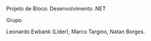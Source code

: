 Projeto de Bloco: Desenvolvimento .NET


Grupo


Leonardo Ewbank (Líder),
Marco Targino,
Natan Borges.
